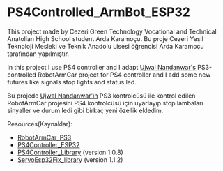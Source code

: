 # PS4Controlled_ArmBot_ESP32
This project made by Cezeri Green Technology Vocational and Technical Anatolian High School student Arda Karamoçu.
Bu proje Cezeri Yeşil Teknoloji Mesleki ve Teknik Anadolu Lisesi öğrencisi Arda Karamoçu tarafından yapılmıştır.

In this project I use PS4 controller and I adapt [Ujwal Nandanwar's](https://github.com/un0038998) PS3-controlled RobotArmCar project for PS4 controller and I add some new futures like signals stop lights and status led.

Bu projede [Ujwal Nandanwar'ın](https://github.com/un0038998) PS3 kontrolcüsü ile kontrol edilen RobotArmCar projesini PS4 kontrolcüsü için uyarlayıp stop lambaları sinyaller ve durum ledi gibi birkaç yeni özellik ekledim.


Resources(Kaynaklar):
* [RobotArmCar_PS3](https://github.com/un0038998/RobotArmCar)
* [PS4Controller_ESP32](https://github.com/un0038998/PS4Controller_ESP32)
* [PS4Controller_Library](https://github.com/pablomarquez76/PS4_Controller_Host) (version 1.0.8)
* [ServoEsp32Fix_library](https://github.com/alunit3/ServoESP32/) (version 1.1.2)
